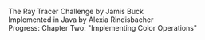 The Ray Tracer Challenge by Jamis Buck \
Implemented in Java by Alexia Rindisbacher \
Progress: Chapter Two: "Implementing Color Operations"
